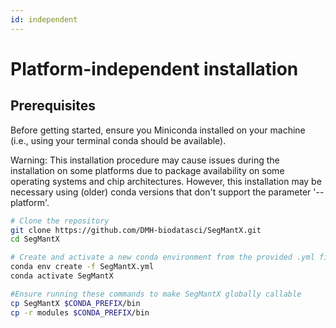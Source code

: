 ```yaml
---
id: independent
---
```


# Platform-independent installation

## Prerequisites
Before getting started, ensure you Miniconda installed on your machine (i.e., using your terminal conda should be available).

Warning: This installation procedure may cause issues during the installation on some platforms due to package availability on some operating systems and chip architectures.
However, this installation may be necessary using (older) conda versions that don't support the parameter '--platform'.

```bash
# Clone the repository
git clone https://github.com/DMH-biodatasci/SegMantX.git
cd SegMantX

# Create and activate a new conda environment from the provided .yml file
conda env create -f SegMantX.yml
conda activate SegMantX

#Ensure running these commands to make SegMantX globally callable
cp SegMantX $CONDA_PREFIX/bin
cp -r modules $CONDA_PREFIX/bin
```